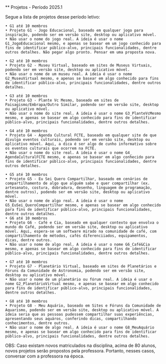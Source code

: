 ** Projetos - Período   2025.1

Segue a lista de projetos desse período letivo:

    • G1 até 10 membros
    • Projeto G1 - Jogo Educacional, baseado em qualquer jogo para inspiração, podendo ser em versão site, desktop ou aplicativo móvel.
    • Não usar o nome do jogo real. A ideia é usar o nome G1_JogoEducacional mesmo, e apenas se basear em um jogo conhecido para fins de identificar público-alvo, principais funcionalidades, dentre outros detalhes. Não pegar algo pronto. Pensar em uma proposta nova.

    • G2 até 10 membros
    • Projeto G2 - Museu Virtual, baseado em sites de Museus Virtuais, podendo ser em versão site, desktop ou aplicativo móvel.
    • Não usar o nome de um museu real. A ideia é usar o nome G2_MuseuVirtual mesmo, e apenas se basear em algo conhecido para fins de identificar público-alvo, principais funcionalidades, dentre outros detalhes.

    • G3 até 10 membros
    • Projeto G3 - Plante Vc Mesmo, baseado em sites de Paisagismo/Embrapa/Outro Similar, podendo ser em versão site, desktop ou aplicativo móvel.
    • Não usar o nome do site real. A ideia é usar o nome G3_PlanteVcMesmo mesmo, e apenas se basear em algo conhecido para fins de identificar público-alvo, principais funcionalidades, dentre outros detalhes.

    • G4 até 10 membros
    • Projeto G4 - Agenda Cultural FCTE, baseado em qualquer site de que divulga eventos culturais, podendo ser em versão site, desktop ou aplicativo móvel. Aqui, a dica é ser algo de cunho informativo sobre os eventos culturais que ocorrem na FCTE.
    • Não usar o nome do site real. A ideia é usar o nome G4_ AgendaCulturalFCTE mesmo, e apenas se basear em algo conhecido para fins de identificar público-alvo, principais funcionalidades, dentre outros detalhes.

    • G5 até 10 membros
    • Projeto G5 - Eu Sei Quero Compartilhar, baseado em cenários de compartilhamento de algo que alguém sabe e quer compartilhar (ex. artesanato, costura, dobradura, desenho, linguagem de programação, dentre outros), podendo ser em versão site, desktop ou aplicativo móvel. 
    • Não usar o nome de algo real. A ideia é usar o nome G5_EuSei_QueroCompartilhar mesmo, e apenas se basear em algo conhecido para fins de identificar público-alvo, principais funcionalidades, dentre outros detalhes.
    • G6 até 10 membros
    • Projeto G6 - Café e Cia, baseado em qualquer contexto que envolva o mundo do Café, podendo ser em versão site, desktop ou aplicativo móvel. Aqui, espera-se um software mirado na comunidade de café, com compartilhamento de métodos, cafés diferenciiados, equipamentos, dicas, dentre outros.
    • Não usar o nome de algo real. A ideia é usar o nome G6_Café&Cia mesmo, e apenas se basear em algo conhecido para fins de identificar público-alvo, principais funcionalidades, dentre outros detalhes.

    • G7 até 10 membros
    • Projeto G7 - Planetário Virtual, baseado em sites de Planetários e Fóruns da Comunidade de Astronomia, podendo ser em versão site, desktop ou aplicativo móvel.
    • Não usar o nome de um planetário ou fórum real. A ideia é usar o nome G2_PlanetárioVirtual mesmo, e apenas se basear em algo conhecido para fins de identificar público-alvo, principais funcionalidades, dentre outros detalhes.

    • G8 até 10 membros
    • Projeto G8 - Meu Aquário, baseado em Sites e Fóruns da Comunidade de Aquarismo, podendo ser em versão site, desktop ou aplicativo móvel. A ideia seria que as pessoas pudessem compartilhar suas experiências, apresentando seus aquáros, conferindo dicas, compartilhando conhecimentos, dentre outros. 
    • Não usar o nome de algo real. A ideia é usar o nome G8_MeuAquário mesmo, e apenas se basear em algo conhecido para fins de identificar público-alvo, principais funcionalidades, dentre outros detalhes.

OBS: Caso existam novos matriculados na disciplina, acima de 80 alunos, novos projetos serão propostos pela professora. Portanto, nesses casos, conversar com a professora na época.
